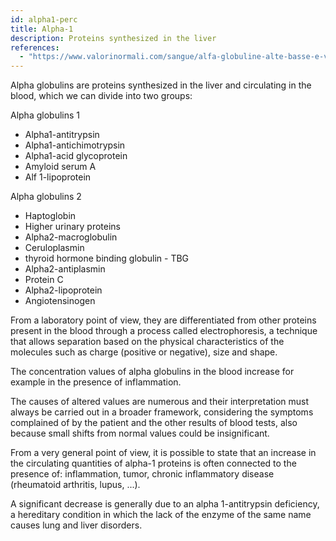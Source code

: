 ```yaml
---
id: alpha1-perc
title: Alpha-1
description: Proteins synthesized in the liver
references:
  - "https://www.valorinormali.com/sangue/alfa-globuline-alte-basse-e-valori-normali/"
---
```


Alpha globulins are proteins synthesized in the liver and circulating in the blood, which we can divide into two groups:

Alpha globulins 1

- Alpha1-antitrypsin
- Alpha1-antichimotrypsin
- Alpha1-acid glycoprotein
- Amyloid serum A
- Alf 1-lipoprotein

Alpha globulins 2

- Haptoglobin
- Higher urinary proteins
- Alpha2-macroglobulin
- Ceruloplasmin
- thyroid hormone binding globulin - TBG
- Alpha2-antiplasmin
- Protein C
- Alpha2-lipoprotein
- Angiotensinogen

From a laboratory point of view, they are differentiated from other proteins present in the blood through a process called electrophoresis, a technique that allows separation based on the physical characteristics of the molecules such as charge (positive or negative), size and shape.

The concentration values ​​of alpha globulins in the blood increase for example in the presence of inflammation.

The causes of altered values ​​are numerous and their interpretation must always be carried out in a broader framework, considering the symptoms complained of by the patient and the other results of blood tests, also because small shifts from normal values ​​could be insignificant.

From a very general point of view, it is possible to state that an increase in the circulating quantities of alpha-1 proteins is often connected to the presence of: inflammation, tumor, chronic inflammatory disease (rheumatoid arthritis, lupus, ...).

A significant decrease is generally due to an alpha 1-antitrypsin deficiency, a hereditary condition in which the lack of the enzyme of the same name causes lung and liver disorders.
